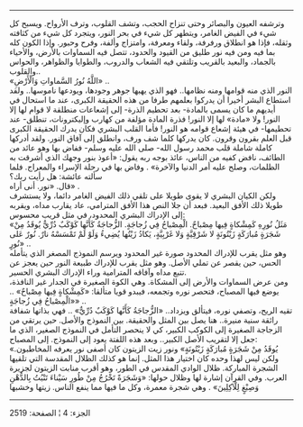 ------------------------------------------------------------------------

وترشفه العيون والبصائر وحتى تنزاح الحجب، وتشف القلوب، وترف الأرواح.
ويسبح كل شيء في الفيض الغامر، ويتطهر كل شيء في بحر النور، ويتجرد كل شيء
من كثافته وثقله، فإذا هو انطلاق ورفرفة، ولقاء ومعرفة، وامتزاج وألفة،
وفرح وحبور. وإذا الكون كله بما فيه ومن فيه نور طليق من القيود والحدود،
تتصل فيه السماوات بالأرض، والأحياء بالجماد، والبعيد بالقريب وتلتقي فيه
الشعاب والدروب، والطوايا والظواهر، والحواس والقلوب..  
«اللَّهُ نُورُ السَّماواتِ وَالْأَرْضِ» ..  
النور الذي منه قوامها ومنه نظامها.. فهو الذي يهبها جوهر وجودها، ويودعها
ناموسها.. ولقد استطاع البشر أخيرا أن يدركوا بعلمهم طرفا من هذه الحقيقة
الكبرى، عند ما استحال في أيديهم ما كان يسمى بالمادة- بعد تحطيم الذرة-
إلى إشعاعات منطلقة لا قوام لها إلا النور! ولا «مادة» لها إلا النور! فذرة
المادة مؤلفة من كهارب وإليكترونات، تنطلق- عند تحطيمها- في هيئة إشعاع
قوامه هو النور! فأما القلب البشري فكان يدرك الحقيقة الكبرى قبل العلم
بقرون وقرون. كان يدركها كلما شف ورف، وانطلق إلى آفاق النور. ولقد أدركها
كاملة شاملة قلب محمد رسول الله- صلى الله عليه وسلم- ففاض بها وهو عائد من
الطائف، نافض كفيه من الناس، عائذ بوجه ربه يقول: «أعوذ بنور وجهك الذي
أشرقت به الظلمات، وصلح عليه أمر الدنيا والآخرة» . وفاض بها في رحلة
الإسراء والمعراج. فلما سألته عائشة: هل رأيت ربك؟  
قال. «نور. أنى أراه» .  
ولكن الكيان البشري لا يقوى طويلا على تلقي ذلك الفيض الغامر دائما، ولا
يستشرف طويلا ذلك الأفق البعيد. فبعد أن جلا النص هذا الأفق المترامي، عاد
يقارب مداه، ويقربه إلى الإدراك البشري المحدود، في مثل قريب محسوس:  
«مَثَلُ نُورِهِ كَمِشْكاةٍ فِيها مِصْباحٌ. الْمِصْباحُ فِي زُجاجَةٍ. الزُّجاجَةُ كَأَنَّها كَوْكَبٌ دُرِّيٌّ
يُوقَدُ مِنْ شَجَرَةٍ مُبارَكَةٍ زَيْتُونَةٍ لا شَرْقِيَّةٍ وَلا غَرْبِيَّةٍ، يَكادُ زَيْتُها يُضِيءُ وَلَوْ لَمْ
تَمْسَسْهُ نارٌ. نُورٌ عَلى نُورٍ» ..  
وهو مثل يقرب للإدراك المحدود صورة غير المحدود ويرسم النموذج المصغر الذي
يتأمله الحس، حين يقصر عن تملي الأصل. وهو مثل يقرب للإدراك طبيعة النور
حين يعجز عن تتبع مداه وآفاقه المترامية وراء الإدراك البشري الحسير.  
ومن عرض السماوات والأرض إلى المشكاة. وهي الكوة الصغيرة في الجدار غير
النافذة، يوضع فيها المصباح، فتحصر نوره وتجمعه، فيبدو قويا متألقا:
«كَمِشْكاةٍ فِيها مِصْباحٌ» .. «الْمِصْباحُ فِي زُجاجَةٍ» ..  
تقيه الريح، وتصفي نوره، فيتألق ويزداد.. «الزُّجاجَةُ كَأَنَّها كَوْكَبٌ دُرِّيٌّ» .. فهي
بذاتها شفافة رائقة سنية منيرة.. هنا يصل بين المثل والحقيقة. بين النموذج
والأصل. حين يرتقي من الزجاجة الصغيرة إلى الكوكب الكبير، كي لا ينحصر
التأمل في النموذج الصغير، الذي ما جعل إلا لتقريب الأصل الكبير.. وبعد هذه
اللفتة يعود إلى النموذج. إلى المصباح:  
«يُوقَدُ مِنْ شَجَرَةٍ مُبارَكَةٍ زَيْتُونَةٍ» ونور زيت الزيتون كان أصفى نور يعرفه
المخاطبون. ولكن ليس لهذا وحده كان اختيار هذا المثل. إنما هو كذلك الظلال
المقدسة التي تلقيها الشجرة المباركة. ظلال الوادي المقدس في الطور، وهو
أقرب منابت الزيتون لجزيرة العرب. وفي القرآن إشارة لها وظلال حولها:
«وَشَجَرَةً تَخْرُجُ مِنْ طُورِ سَيْناءَ تَنْبُتُ بِالدُّهْنِ وَصِبْغٍ لِلْآكِلِينَ» . وهي شجرة معمرة، وكل
ما فيها مما ينفع الناس. زيتها وخشبها

------------------------------------------------------------------------

الجزء: 4 ¦ الصفحة: 2519
